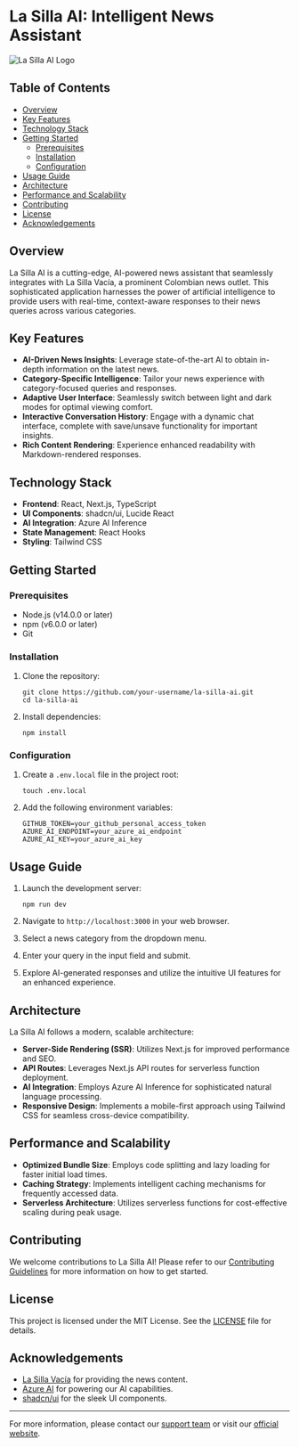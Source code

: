 # La Silla AI: Intelligent News Assistant

![La Silla AI Logo](https://example.com/la-silla-ai-logo.png)

## Table of Contents
- [Overview](#overview)
- [Key Features](#key-features)
- [Technology Stack](#technology-stack)
- [Getting Started](#getting-started)
  - [Prerequisites](#prerequisites)
  - [Installation](#installation)
  - [Configuration](#configuration)
- [Usage Guide](#usage-guide)
- [Architecture](#architecture)
- [Performance and Scalability](#performance-and-scalability)
- [Contributing](#contributing)
- [License](#license)
- [Acknowledgements](#acknowledgements)

## Overview

La Silla AI is a cutting-edge, AI-powered news assistant that seamlessly integrates with La Silla Vacía, a prominent Colombian news outlet. This sophisticated application harnesses the power of artificial intelligence to provide users with real-time, context-aware responses to their news queries across various categories.

## Key Features

- **AI-Driven News Insights**: Leverage state-of-the-art AI to obtain in-depth information on the latest news.
- **Category-Specific Intelligence**: Tailor your news experience with category-focused queries and responses.
- **Adaptive User Interface**: Seamlessly switch between light and dark modes for optimal viewing comfort.
- **Interactive Conversation History**: Engage with a dynamic chat interface, complete with save/unsave functionality for important insights.
- **Rich Content Rendering**: Experience enhanced readability with Markdown-rendered responses.

## Technology Stack

- **Frontend**: React, Next.js, TypeScript
- **UI Components**: shadcn/ui, Lucide React
- **AI Integration**: Azure AI Inference
- **State Management**: React Hooks
- **Styling**: Tailwind CSS

## Getting Started

### Prerequisites

- Node.js (v14.0.0 or later)
- npm (v6.0.0 or later)
- Git

### Installation

1. Clone the repository:
   ```
   git clone https://github.com/your-username/la-silla-ai.git
   cd la-silla-ai
   ```

2. Install dependencies:
   ```
   npm install
   ```

### Configuration

1. Create a `.env.local` file in the project root:
   ```
   touch .env.local
   ```

2. Add the following environment variables:
   ```
   GITHUB_TOKEN=your_github_personal_access_token
   AZURE_AI_ENDPOINT=your_azure_ai_endpoint
   AZURE_AI_KEY=your_azure_ai_key
   ```

## Usage Guide

1. Launch the development server:
   ```
   npm run dev
   ```

2. Navigate to `http://localhost:3000` in your web browser.

3. Select a news category from the dropdown menu.

4. Enter your query in the input field and submit.

5. Explore AI-generated responses and utilize the intuitive UI features for an enhanced experience.

## Architecture

La Silla AI follows a modern, scalable architecture:

- **Server-Side Rendering (SSR)**: Utilizes Next.js for improved performance and SEO.
- **API Routes**: Leverages Next.js API routes for serverless function deployment.
- **AI Integration**: Employs Azure AI Inference for sophisticated natural language processing.
- **Responsive Design**: Implements a mobile-first approach using Tailwind CSS for seamless cross-device compatibility.

## Performance and Scalability

- **Optimized Bundle Size**: Employs code splitting and lazy loading for faster initial load times.
- **Caching Strategy**: Implements intelligent caching mechanisms for frequently accessed data.
- **Serverless Architecture**: Utilizes serverless functions for cost-effective scaling during peak usage.

## Contributing

We welcome contributions to La Silla AI! Please refer to our [Contributing Guidelines](CONTRIBUTING.md) for more information on how to get started.

## License

This project is licensed under the MIT License. See the [LICENSE](LICENSE) file for details.

## Acknowledgements

- [La Silla Vacía](https://www.lasillavacia.com/) for providing the news content.
- [Azure AI](https://azure.microsoft.com/en-us/services/cognitive-services/) for powering our AI capabilities.
- [shadcn/ui](https://ui.shadcn.com/) for the sleek UI components.

---

For more information, please contact our [support team](mailto:support@lasillaai.com) or visit our [official website](https://www.lasillaai.com).


